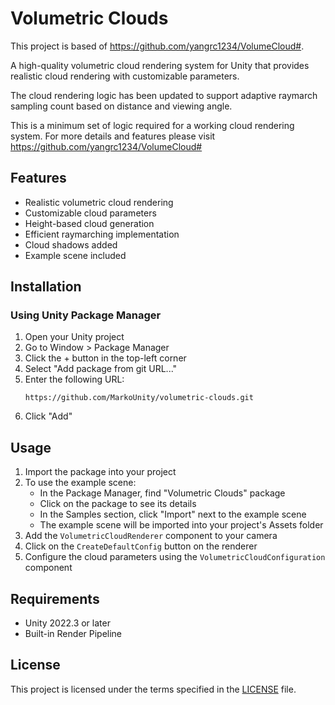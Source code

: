# Volumetric Clouds
This project is based of https://github.com/yangrc1234/VolumeCloud#.

A high-quality volumetric cloud rendering system for Unity that provides realistic cloud rendering with customizable parameters.

The cloud rendering logic has been updated to support adaptive raymarch sampling count based on distance and viewing angle.

This is a minimum set of logic required for a working cloud rendering system.
For more details and features please visit https://github.com/yangrc1234/VolumeCloud#


## Features

- Realistic volumetric cloud rendering
- Customizable cloud parameters
- Height-based cloud generation
- Efficient raymarching implementation
- Cloud shadows added
- Example scene included

## Installation

### Using Unity Package Manager

1. Open your Unity project
2. Go to Window > Package Manager
3. Click the + button in the top-left corner
4. Select "Add package from git URL..."
5. Enter the following URL:
   ```
   https://github.com/MarkoUnity/volumetric-clouds.git
   ```
6. Click "Add"


## Usage

1. Import the package into your project
2. To use the example scene:
   - In the Package Manager, find "Volumetric Clouds" package
   - Click on the package to see its details
   - In the Samples section, click "Import" next to the example scene
   - The example scene will be imported into your project's Assets folder
3. Add the `VolumetricCloudRenderer` component to your camera
4. Click on the `CreateDefaultConfig` button on the renderer
5. Configure the cloud parameters using the `VolumetricCloudConfiguration` component

## Requirements

- Unity 2022.3 or later
- Built-in Render Pipeline

## License

This project is licensed under the terms specified in the [LICENSE](License.txt) file.
